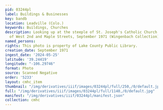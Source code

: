 ```yaml
---
pid: 03244pl
label: Buildings & Businesses
key: bandb
location: Leadville (Colo.)
keywords: Buildings, Churches
description: Looking up at the steeple of St. Joseph's Catholic Church on the corner
  of West 2nd and Maple Streets, September 1971 (Wingenbach Collection)
named_persons: 
rights: This photo is property of Lake County Public Library.
creation_date: September 1971
ingest_date: '2024-05-25'
latitude: '39.24419'
longitude: "-106.29746"
format: Photo
source: Scanned Negative
order: '5233'
layout: cmhc_item
thumbnail: "/img/derivatives/iiif/images/03244pl/full/250,/0/default.jpg"
full: "/img/derivatives/iiif/images/03244pl/full/1140,/0/default.jpg"
manifest: "/img/derivatives/iiif/03244pl/manifest.json"
collection: cmhc
---
```

